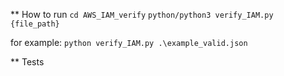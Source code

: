** How to run
```cd AWS_IAM_verify```
```python/python3 verify_IAM.py {file_path}```

for example:
```python verify_IAM.py .\example_valid.json```

** Tests
